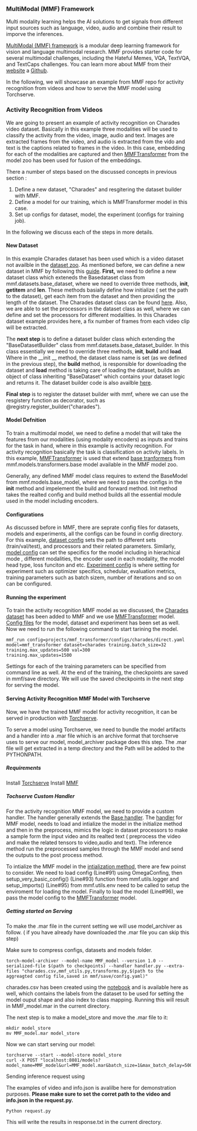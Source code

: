 ### MultiModal (MMF) Framework

Multi modality learning helps the AI solutions to get signals from different input sources such as language, video, audio and combine their result to imporve the inferences. 



[MultiModal (MMF) framework](https://ai.facebook.com/blog/announcing-mmf-a-framework-for-multimodal-ai-models/)  is a modular deep learning framework for vision and language multimodal research. MMF provides  starter code for several multimodal challenges, including the Hateful Memes, VQA, TextVQA, and TextCaps challenges. You can learn more about MMF from their [website](https://mmf.readthedocs.io/en/latest/?fbclid=IwAR3P8zccSXqNt1XCCUv4Ysq0qkD515T6K9JnhUwpNcz0zzRl75FNSio9REU) a [Github](https://github.com/facebookresearch/mmf?fbclid=IwAR2OZi-8rQaxO3uwLxwvvvr9cuY8J6h0JP_g6BBM-qM7wpnNYEZEmWOQ6mc). 

In the following, we will showcase an example from MMF repo for activity recognition from videos and how to serve the MMF model using Torchserve. 


### Activity Recognition from Videos

We are going to present an example of activity recognition on Charades video dataset. Basically in this example three modalities will be used to classify the activity from the video, image, audio and text. Images are extracted frames from the video, and audio is extracted from the vido and text is the captions related to frames in the video. In this case,  embedding for each of the modalities are captured and then [MMFTransformer](https://github.com/facebookresearch/mmf/blob/master/mmf/models/mmf_transformer.py) from the model zoo has been used for fusion of the embeddings. 

 There a number of steps based on the discussed concepts in previous section :

1. Define a new dataset, "Charades" and resgitering the dataset builder with MMF.
2. Define a model for our training, which is MMFTransformer model in this case.
3. Set up configs for dataset, model, the experiment (configs for training job).

In the following we discuss each of the steps in more details. 

#### New Dataset

In this example Charades dataset has been used which is a video dataset not availble in the [dataset zoo]().  As mentioned before, we can define a new dataset in MMF by following this [guide](https://mmf.sh/docs/tutorials/dataset). **First,** we need to define a new dataset class which exteneds the Basedataset class from  mmf.datasets.base_dataset, where we need to override three methods, __init__, __getitem__ and __len__. These methods basially define how initialize ( set the path to the dataset), get each item from the dataset and then providing the length of the dataset. The Charades dataset class can be found [here](https://github.com/facebookresearch/mmf/blob/video_datasets/mmf/datasets/builders/charades/dataset.py#L16).  Also, we are able to set the processors in the dataset class as well, where we can define and set the processors for different modalities. In this Charades dataset example provides here, a fix number of frames from each video clip will be extracted. 

The **next step** is to define a dataset builder class which extending the "BaseDatasetBuilder" class from mmf.datasets.base_dataset_builder. In this class essentially we need to override three methods, __init__, __build__ and __load__. Where in the __init __ method, the dataset class name is set (as we defined in the previous step), the __build__ method, is responsible for downloading the dataset and __load__ method is taking care of   loading the dataset, builds an object of class inheriting "BaseDataset" which contains your dataset logic and returns it. The dataset builder code is also availble [here](https://github.com/facebookresearch/mmf/blob/video_datasets/mmf/datasets/builders/charades/builder.py).

**Final step** is to register the dataset builder with mmf, where we can use the resgistery function as decorator, such as @registry.register_builder("charades"). 

#### Model Defnition

To train a multimodal model, we need to define a model that will take the features from our modalities (using modality encoders) as inputs and trains for the task in hand, where in this example is activity recognition. For activity recognition basically the task is classification on activity labels. In this example, [MMFTransformer](https://github.com/facebookresearch/mmf/blob/video_datasets/mmf/models/mmf_transformer.py) is used that extend [base tranformers](https://github.com/facebookresearch/mmf/blob/video_datasets/mmf/models/transformers/base.py) from mmf.models.transformers.base model available in the MMF model zoo.

 Generally, any defined MMF model class requires to extend the BaseModel from mmf.models.base_model, where we need to pass the configs in the __init__ method and impelement the build  and forward method. Init method takes the realted config and build method builds all the essential module used in the model including encoders. 

#### Configurations

As discussed before in MMF, there are seprate config files for datasets, models and experiments, all the configs can be found in config directory. For this example, [dataset config](https://github.com/facebookresearch/mmf/blob/video_datasets/mmf/configs/datasets/charades/defaults.yaml) sets the path to different sets (train/val/test), and processors and their related parameters. Similarly, [model config](https://github.com/facebookresearch/mmf/blob/video_datasets/mmf/configs/models/mmf_transformer/defaults.yaml) can set the specifics for the model including in hierachical mode , different modalities, the encoder used in each modality, the model head type, loss funciton and etc. [Experiment config](https://github.com/facebookresearch/mmf/blob/video_datasets/projects/mmf_transformer/configs/charades/direct.yaml) is where setting for experiment such as optimizer specifics, schedular,  evaluation metrics, training parameters such as batch sizem, number of iterations and so on can be configured. 

#### Running the experiment

To train the activity recognition MMF model as we discussed, the [Charades dataset](https://github.com/facebookresearch/mmf/blob/video_datasets/mmf/datasets/builders/charades/dataset.py#L16) has been added to MMF and we use  [MMFTransformer](https://github.com/facebookresearch/mmf/blob/video_datasets/mmf/models/mmf_transformer.py#L34) model. [Config files](https://github.com/facebookresearch/mmf/tree/video_datasets/mmf/configs) for the model, dataset and experiment has been set as well. Now we need to run the following command to start tarining the model.

```
mmf_run config=projects/mmf_transformer/configs/charades/direct.yaml model=mmf_transformer dataset=charades training.batch_size=32  training.max_updates=500 val=300
training.max_updates=1500
```

Settings for each of the training parameters can be specified from command line as well. At the end of the training, the checkpoints are saved in mmf/save directory. We will use the saved checkpoints in the next step for serving the model.

#### Serving Activity Recognition MMF Model with Torchserve

Now, we have the trained MMF model for activity recognition, it can be served in production with [Torchserve](https://github.com/pytorch/serve). 

To serve a model using Torchserve, we need to bundle the model artifacts and a handler into a .mar file which is an archive format that torchserve uses to serve our model, model_archiver package does this step. The .mar file will get extracted in a temp directory and the Path will be added to the PYTHONPATH.

##### Requirements

Install [Torchserve](https://github.com/pytorch/serve)
Install [MMF](https://github.com/facebookresearch/mmf/tree/video_datasets)

##### Tochserve Custom Handler

For the activity recognition MMF model, we need to provide a custom handler. The handler generally extends the [Base handler](https://github.com/pytorch/serve/blob/master/ts/torch_handler/base_handler.py). The [handler](https://github.com/pytorch/serve/blob/adding_MMF_example/examples/MMF-activity-recognition/handler.py) for MMF model, needs to load and intialize the model in the initialize method and then in the preprocess, mimics the logic in dataset processors to make a sample form the input video and its realted text ( preprocess the video and make the related tensors to video,audio and text). The inference method run the preprocessed samples through the  MMF model and send the outputs to the post process method. 

To intialize the MMF model in the [intialization method](https://github.com/pytorch/serve/blob/adding_MMF_example/examples/MMF-activity-recognition/handler.py#L65), there are few poinst to consider. We need to load config (Line#91) using OmegaConfing, then setup_very_basic_config() (Line#93) function from mmf.utils.logger    and setup_imports()  (Line#95) from  mmf.utils.env need to be called to setup the enviroment for loading the model. Finally to load the model (Line#96), we pass the model config to the  [MMFTransformer](https://github.com/facebookresearch/mmf/blob/video_datasets/mmf/models/mmf_transformer.py) model. 

##### Getting started on Serving

To make the .mar file in the current setting we will use model_archiver as follow. ( if you have already have downloaded the .mar file you can skip this step)

Make sure to compress configs, datasets and models folder.

```
torch-model-archiver --model-name MMF_model --version 1.0 --serialized-file $(path to checkpoints) --handler handler.py --extra-files "charades.csv,mmf_utils.py,transforms.py,$(path to the aggreagted config file,saved in mmf/save/config.yaml)"
```

charades.csv has been created using the [notebook](https://github.com/pytorch/serve/blob/adding_MMF_example/examples/MMF-activity-recognition/Generting_Charades_action_lables.ipynb) and is available here as well, which contains the labels from the dataset to be used for setting the model ouput shape and also index to class mapping. Running this will result in MMF_model.mar in the current directory.

The next step is to make a model_store and move the .mar file to it:

```
mkdir model_store
mv MMF_model.mar model_store
```

Now we can start serving our model:

```
torchserve --start --model-store model_store
curl -X POST "localhost:8081/models?model_name=MMF_model&url=MMF_model.mar&batch_size=1&max_batch_delay=5000&initial_workers=1&synchronous=true"
```

Sending inference request using

The examples of video and info.json is avalilbe here for demonstration purposes. **Please make sure to set the corret path to the video and info.json in the request.py.**

```
Python request.py
```

This will write the results in response.txt in the current directory.

